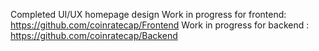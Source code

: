 
Completed UI/UX homepage design
Work in progress for frontend: https://github.com/coinratecap/Frontend
Work in progress for backend : https://github.com/coinratecap/Backend
